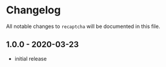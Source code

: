# Changelog

All notable changes to `recaptcha` will be documented in this file.

## 1.0.0 - 2020-03-23

- initial release
